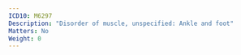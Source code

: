 ```yaml
---
ICD10: M6297
Description: "Disorder of muscle, unspecified: Ankle and foot"
Matters: No
Weight: 0
---
```

